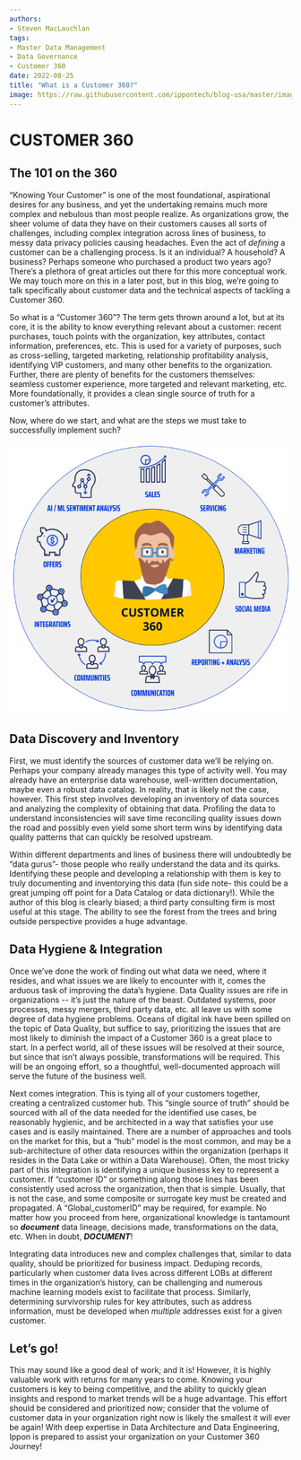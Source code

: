 ```yaml
---
authors:
- Steven MacLauchlan
tags:
- Master Data Management
- Data Governance
- Customer 360
date: 2022-08-25
title: "What is a Customer 360?"
image: https://raw.githubusercontent.com/ippontech/blog-usa/master/images/2022/08/Customer360.png
---
```


# CUSTOMER 360
## The 101 on the 360
“Knowing Your Customer” is one of the most foundational, aspirational desires for any business, and yet the undertaking remains much more complex and nebulous than most people realize. As organizations grow, the sheer volume of data they have on their customers causes all sorts of challenges, including complex integration across lines of business, to messy data privacy policies causing headaches. Even the act of _defining_ a customer can be a challenging process. Is it an individual? A household? A business? Perhaps someone who purchased a product two years ago? There’s a plethora of great articles out there for this more conceptual work. We may touch more on this in a later post, but in this blog, we’re going to talk specifically about customer data and the technical aspects of tackling a Customer 360.

So what is a “Customer 360”? The term gets thrown around a lot, but at its core, it is the ability to know everything relevant about a customer: recent purchases, touch points with the organization, key attributes, contact information, preferences, etc. This is used for a variety of purposes, such as cross-selling, targeted marketing, relationship profitability analysis, identifying VIP customers, and many other benefits to the organization. Further, there are plenty of benefits for the customers themselves: seamless customer experience, more targeted and relevant marketing, etc. More foundationally, it provides a clean single source of truth for a customer’s attributes.

Now, where do we start, and what are the steps we must take to successfully implement such?

![Customer 360 Visual](https://raw.githubusercontent.com/ippontech/blog-usa/master/images/2022/08/Customer360.png)

## Data Discovery and Inventory
First, we must identify the sources of customer data we’ll be relying on. Perhaps your company already manages this type of activity well. You may already have an enterprise data warehouse, well-written documentation, maybe even a robust data catalog. In reality, that is likely not the case, however. This first step involves developing an inventory of data sources and analyzing the complexity of obtaining that data. Profiling the data to understand inconsistencies will save time reconciling quality issues down the road and possibly even yield some short term wins by identifying data quality patterns that can quickly be resolved upstream.

Within different departments and lines of business there will undoubtedly be “data gurus”- those people who really understand the data and its quirks. Identifying these people and developing a relationship with them is key to truly documenting and inventorying this data (fun side note- this could be a great jumping off point for a Data Catalog or data dictionary!). While the author of this blog is clearly biased; a third party consulting firm is most useful at this stage. The ability to see the forest from the trees and bring outside perspective provides a huge advantage.

## Data Hygiene & Integration
Once we’ve done the work of finding out what data we need, where it resides, and what issues we are likely to encounter with it, comes the arduous task of improving the data’s hygiene. Data Quality issues are rife in organizations -- it’s just the nature of the beast. Outdated systems, poor processes, messy mergers, third party data, etc. all leave us with some degree of data hygiene problems. Oceans of digital ink have been spilled on the topic of Data Quality, but suffice to say, prioritizing the issues that are most likely to diminish the impact of a Customer 360 is a great place to start. In a perfect world, all of these issues will be resolved at their source, but since that isn’t always possible, transformations will be required. This will be an ongoing effort, so a thoughtful, well-documented approach will serve the future of the business well.

Next comes integration. This is tying all of your customers together, creating a centralized customer hub. This “single source of truth” should be sourced with all of the data needed for the identified use cases, be reasonably hygienic, and be architected in a way that satisfies your use cases and is easily maintained. There are a number of approaches and tools on the market for this, but a “hub” model is the most common, and may be a sub-architecture of other data resources within the organization (perhaps it resides in the Data Lake or within a Data Warehouse). Often, the most tricky part of this integration is identifying a unique business key to represent a customer. If “customer ID” or something along those lines has been consistently used across the organization, then that is simple. Usually, that is not the case, and some composite or surrogate key must be created and propagated. A “Global_customerID” may be required, for example. No matter how you proceed from here, organizational knowledge is tantamount so **_document_** data lineage, decisions made, transformations on the data, etc. When in doubt, **_DOCUMENT_**!

Integrating data introduces new and complex challenges that, similar to data quality, should be prioritized for business impact. Deduping records, particularly when customer data lives across different LOBs at different times in the organization’s history, can be challenging and numerous machine learning models exist to facilitate that process. Similarly, determining survivorship rules for key attributes, such as address information, must be developed when _multiple_ addresses exist for a given customer.

## Let’s go!
This may sound like a good deal of work; and it is! However, it is highly valuable work with returns for many years to come. Knowing your customers is key to being competitive, and the ability to quickly glean insights and respond to market trends will be a huge advantage. This effort should be considered and prioritized now; consider that the volume of customer data in your organization right now is likely the smallest it will ever be again!
With deep expertise in Data Architecture and Data Engineering, Ippon is prepared to assist your organization on your Customer 360 Journey!
